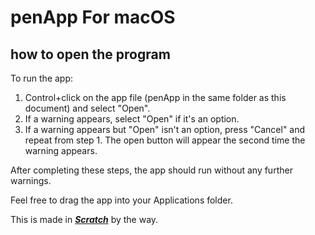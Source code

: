 # penApp For macOS
## how to open the program
To run the app:
1) Control+click on the app file (penApp in the same folder as this document) and select "Open".
2) If a warning appears, select "Open" if it's an option.
3) If a warning appears but "Open" isn't an option, press "Cancel" and repeat from step 1.
   The open button will appear the second time the warning appears.

After completing these steps, the app should run without any further warnings.

Feel free to drag the app into your Applications folder.

This is made in [_**Scratch**_](https://scratch.mit.edu) by the way.
